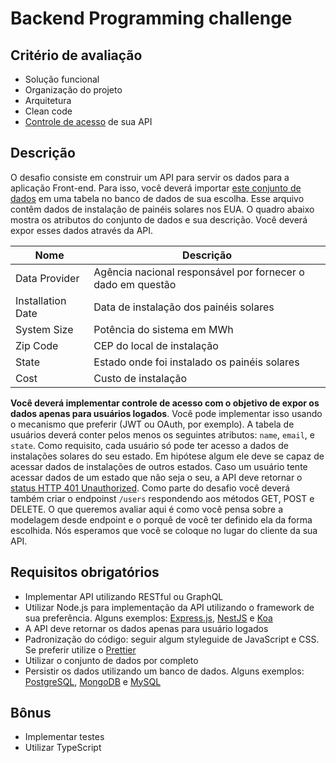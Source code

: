 # Backend Programming challenge

## Critério de avaliação
 - Solução funcional
 - Organização do projeto
 - Arquitetura
 - Clean code
 - [Controle de acesso](https://en.wikipedia.org/wiki/Access_control) de sua API

## Descrição
  O desafio consiste em construir um API para servir os dados para a aplicação Front-end. Para isso, você deverá importar [este conjunto de dados](https://drive.google.com/file/d/1dbURdS6TjfnweoFSB_0vqJpn77QJFXoZ/view?usp=sharing) em uma tabela no banco de dados de sua escolha. Esse arquivo contêm dados de instalação de painéis solares nos EUA. O quadro abaixo mostra os atributos do conjunto de dados e sua descrição. Você deverá expor esses dados através da API.

| Nome  | Descrição |
| ------------- | ------------- |
| Data Provider  | Agência nacional responsável por fornecer o dado em questão  |
| Installation Date  | Data de instalação dos painéis solares  |
| System Size  | Potência do sistema em MWh  |
| Zip Code  | CEP do local de instalação  |
| State | Estado onde foi instalado os painéis solares  |
| Cost | Custo de instalação |
  
  **Você deverá implementar controle de acesso com o objetivo de expor os dados apenas para usuários logados**. Você pode implementar isso usando o mecanismo que preferir (JWT ou OAuth, por exemplo). A tabela de usuários deverá conter pelos menos os seguintes atributos: `name`, `email`, e `state`.
  Como requisito, cada usuário só pode ter acesso a dados de instalações solares do seu estado. Em hipótese algum ele deve se capaz de acessar dados de instalações de outros estados. Caso um usuário tente acessar dados de um estado que não seja o seu, a API deve retornar o [status HTTP 401 Unauthorized](https://httpstatuses.com/401).
  Como parte do desafio você deverá também criar o endpoinst `/users` respondendo aos métodos GET, POST e DELETE. O que queremos avaliar aqui é como você pensa sobre a modelagem desde endpoint e o porquê de você ter definido ela da forma escolhida. Nós esperamos que você se coloque no lugar do cliente da sua API.

## Requisitos obrigatórios
  - Implementar API utilizando RESTful ou GraphQL
  - Utilizar Node.js para implementação da API utilizando o framework de sua preferência. Alguns exemplos: [Express.js](https://expressjs.com/), [NestJS](https://nestjs.com) e [Koa](https://koajs.com)
  - A API deve retornar os dados apenas para usuário logados
  - Padronização do código: seguir algum styleguide de JavaScript e CSS. Se preferir utilize o [Prettier](https://prettier.io/)
  - Utilizar o conjunto de dados por completo
  - Persistir os dados utilizando um banco de dados. Alguns exemplos: [PostgreSQL](https://www.postgresql.org), [MongoDB](https://www.mongodb.com) e [MySQL](https://www.mysql.com)
 
## Bônus
  - Implementar testes
  - Utilizar TypeScript
